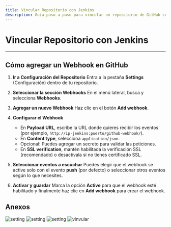 ```yaml
---
title: Vincular Repositorio con Jenkins
description: Guía paso a paso para vincular un repositorio de GitHub con Jenkins y configurar un webhook.
---
```

# Vincular Repositorio con Jenkins
---
## Cómo agregar un Webhook en GitHub

1. **Ir a Configuración del Repositorio**
   Entra a la pestaña **Settings** (Configuración) dentro de tu repositorio.

2. **Seleccionar la sección Webhooks**
   En el menú lateral, busca y selecciona **Webhooks**.

3. **Agregar un nuevo Webhook**
   Haz clic en el botón **Add webhook**.

4. **Configurar el Webhook**

   * En **Payload URL**, escribe la URL donde quieres recibir los eventos (por ejemplo, `http://ip-jenkins:puerto/github-webhook/`).
   * En **Content type**, selecciona `application/json`.
   * Opcional: Puedes agregar un secreto para validar las peticiones.
   * En **SSL verification**, mantén habilitada la verificación SSL (recomendado) o desactívala si no tienes certificado SSL.

5. **Seleccionar eventos a escuchar**
   Puedes elegir que el webhook se active solo con el evento **push** (por defecto) o seleccionar otros eventos según lo que necesites.

6. **Activar y guardar**
   Marca la opción **Active** para que el webhook esté habilitado y finalmente haz clic en **Add webhook** para crear el webhook.

## Anexos

![setting](https://github.com/user-attachments/assets/ff6d8aa3-adb2-4779-ad8a-766cc1c46719)
![setting](https://github.com/user-attachments/assets/33f4660f-be35-48be-8d28-998aecf4b30d)
![setting](https://github.com/user-attachments/assets/ea448061-49ad-49db-bb05-9fd055f60f2c)
![vinvular](https://github.com/user-attachments/assets/6b932c98-0060-41c3-a48b-7d80c5cc711d)

